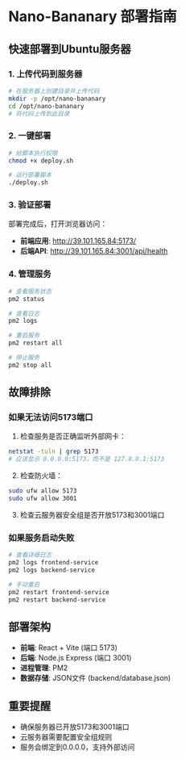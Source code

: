 # Nano-Bananary 部署指南

## 快速部署到Ubuntu服务器

### 1. 上传代码到服务器
```bash
# 在服务器上创建目录并上传代码
mkdir -p /opt/nano-bananary
cd /opt/nano-bananary
# 将代码上传到此目录
```

### 2. 一键部署
```bash
# 给脚本执行权限
chmod +x deploy.sh

# 运行部署脚本
./deploy.sh
```

### 3. 验证部署
部署完成后，打开浏览器访问：
- **前端应用**: http://39.101.165.84:5173/
- **后端API**: http://39.101.165.84:3001/api/health

### 4. 管理服务
```bash
# 查看服务状态
pm2 status

# 查看日志
pm2 logs

# 重启服务
pm2 restart all

# 停止服务
pm2 stop all
```

## 故障排除

### 如果无法访问5173端口
1. 检查服务是否正确监听外部网卡：
```bash
netstat -tuln | grep 5173
# 应该显示 0.0.0.0:5173，而不是 127.0.0.1:5173
```

2. 检查防火墙：
```bash
sudo ufw allow 5173
sudo ufw allow 3001
```

3. 检查云服务器安全组是否开放5173和3001端口

### 如果服务启动失败
```bash
# 查看详细日志
pm2 logs frontend-service
pm2 logs backend-service

# 手动重启
pm2 restart frontend-service
pm2 restart backend-service
```

## 部署架构
- **前端**: React + Vite (端口 5173)
- **后端**: Node.js Express (端口 3001)  
- **进程管理**: PM2
- **数据存储**: JSON文件 (backend/database.json)

## 重要提醒
- 确保服务器已开放5173和3001端口
- 云服务器需要配置安全组规则
- 服务会绑定到0.0.0.0，支持外部访问
